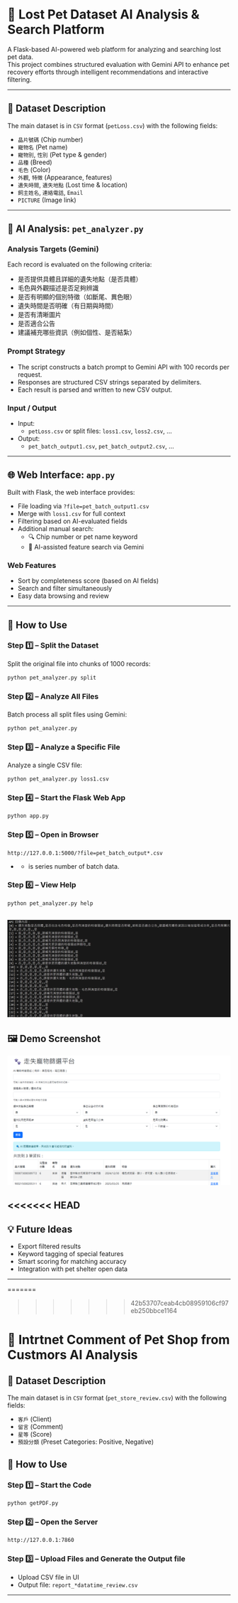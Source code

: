 
# 🐾 Lost Pet Dataset AI Analysis & Search Platform

A Flask-based AI-powered web platform for analyzing and searching lost pet data.  
This project combines structured evaluation with Gemini API to enhance pet recovery efforts through intelligent recommendations and interactive filtering.

---

## 📁 Dataset Description

The main dataset is in `CSV` format (`petLoss.csv`) with the following fields:

- `晶片號碼` (Chip number)  
- `寵物名` (Pet name)  
- `寵物別`, `性別` (Pet type & gender)  
- `品種` (Breed)  
- `毛色` (Color)  
- `外觀`, `特徵` (Appearance, features)  
- `遺失時間`, `遺失地點` (Lost time & location)  
- `飼主姓名`, `連絡電話`, `Email`  
- `PICTURE` (Image link)

---

## 🤖 AI Analysis: `pet_analyzer.py`

### Analysis Targets (Gemini)

Each record is evaluated on the following criteria:

- 是否提供具體且詳細的遺失地點（是否具體）
- 毛色與外觀描述是否足夠辨識
- 是否有明顯的個別特徵（如斷尾、異色眼）
- 遺失時間是否明確（有日期與時間）
- 是否有清晰圖片
- 是否適合公告
- 建議補充哪些資訊（例如個性、是否結紮）

### Prompt Strategy

- The script constructs a batch prompt to Gemini API with 100 records per request.
- Responses are structured CSV strings separated by delimiters.
- Each result is parsed and written to new CSV output.

### Input / Output

- Input:
  - `petLoss.csv` or split files: `loss1.csv`, `loss2.csv`, ...
- Output:
  - `pet_batch_output1.csv`, `pet_batch_output2.csv`, ...

---

## 🌐 Web Interface: `app.py`

Built with Flask, the web interface provides:

- File loading via `?file=pet_batch_output1.csv`
- Merge with `loss1.csv` for full context
- Filtering based on AI-evaluated fields
- Additional manual search:
  - 🔍 Chip number or pet name keyword
  - 🧠 AI-assisted feature search via Gemini

### Web Features

- Sort by completeness score (based on AI fields)
- Search and filter simultaneously
- Easy data browsing and review

---

## 🧪 How to Use

### Step 1️⃣ – Split the Dataset  
Split the original file into chunks of 1000 records:  
```bash
python pet_analyzer.py split
```

### Step 2️⃣ – Analyze All Files  
Batch process all split files using Gemini:  
```bash
python pet_analyzer.py
```

### Step 3️⃣ – Analyze a Specific File  
Analyze a single CSV file:  
```bash
python pet_analyzer.py loss1.csv
```

### Step 4️⃣ – Start the Flask Web App  
```bash
python app.py
```

### Step 5️⃣ – Open in Browser  
```
http://127.0.0.1:5000/?file=pet_batch_output*.csv
```
- * is series number of batch data.

### Step 6️⃣ – View Help  
```bash
python pet_analyzer.py help
```
![ex](https://github.com/41171119H/Data-Structure/blob/main/autogen/petLoss/ex.png)
---

## 🖼️ Demo Screenshot

![Demo](https://github.com/41171119H/Data-Structure/blob/main/autogen/petLoss/petLossDemo.png)

<<<<<<< HEAD
---

## 💡 Future Ideas

- Export filtered results
- Keyword tagging of special features
- Smart scoring for matching accuracy
- Integration with pet shelter open data

---

=======
>>>>>>> 42b53707ceab4cb08959106cf97eb250bbce1164
# 🐾 Intrtnet Comment of Pet Shop from Custmors AI Analysis

## 📁 Dataset Description
The main dataset is in `CSV` format (`pet_store_review.csv`) with the following fields:

- `客戶` (Client)  
- `留言` (Comment)  
- `星等` (Score)  
- `預設分類` (Preset Categories: Positive, Negative)  

## 🧪 How to Use

### Step 1️⃣ –  Start the Code   
 
```bash
python getPDF.py
```

### Step 2️⃣ – Open the Server  
  
```bash
http://127.0.0.1:7860
```

### Step 3️⃣ – Upload Files and Generate the Output file 
- Upload CSV file in UI 
- Output file: `report_*datatime_review.csv`
---